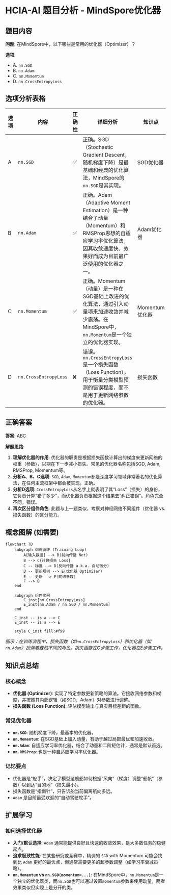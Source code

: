 # HCIA-AI 题目分析 - MindSpore优化器

## 题目内容

**问题**: 在MindSpore中，以下哪些是常用的优化器（Optimizer）？

**选项**:
- A. `nn.SGD`
- B. `nn.Adam`
- C. `nn.Momemtum`
- D. `nn.CrossEntropyLoss`

## 选项分析表格

| 选项 | 内容 | 正确性 | 详细分析 | 知识点 |
|------|------|--------|----------|--------|
| A | `nn.SGD` | ✅ | 正确。SGD（Stochastic Gradient Descent，随机梯度下降）是最基础和经典的优化算法，MindSpore的`nn.SGD`是其实现。 | SGD优化器 |
| B | `nn.Adam` | ✅ | 正确。Adam（Adaptive Moment Estimation）是一种结合了动量（Momentum）和RMSProp思想的自适应学习率优化算法，因其收敛速度快、效果好而成为目前最广泛使用的优化器之一。 | Adam优化器 |
| C | `nn.Momentum` | ✅ | 正确。Momentum（动量）是一种在SGD基础上改进的优化算法，通过引入动量项来加速收敛并减少震荡。在MindSpore中，`nn.Momentum`是一个独立的优化器实现。 | Momentum优化器 |
| D | `nn.CrossEntropyLoss` | ❌ | 错误。`nn.CrossEntropyLoss`是一个损失函数（Loss Function），用于衡量分类模型预测的错误程度，而不是用于更新网络参数的优化器。 | 损失函数 |

## 正确答案
**答案**: ABC

**解题思路**:
1.  **理解优化器的作用**: 优化器的职责是根据损失函数计算出的梯度来更新网络的权重（参数），以期在下一步减小损失。常见的优化器名称包括SGD, Adam, RMSProp, Momentum等。
2.  **分析A、B、C选项**: `SGD`, `Adam`, `Momentum`都是深度学习领域非常著名的优化算法，在任何主流框架中都会被实现。正确。
3.  **分析D选项**: `CrossEntropyLoss`从名字上就表明了其“Loss”（损失）的身份，它负责计算“错了多少”，而优化器负责根据这个结果去“纠正错误”。角色完全不同。错误。
4.  **再次区分组件角色**: 此题与上一题类似，考察对神经网络不同组件（优化器 vs. 损失函数）的区分能力。

## 概念图解 (如需要)

```mermaid
flowchart TD
    subgraph 训练循环 (Training Loop)
        A[输入数据] --> B(前向传播 Net)
        B --> C{计算损失 Loss}
        C -- 梯度 --> D(反向传播 a.k.a. 自动微分)
        D -- 更新规则 --> E(优化器 Optimizer)
        E -- 更新 --> F[网络参数]
        F --> B
    end

    subgraph 组件实例
        C_inst[nn.CrossEntropyLoss]
        E_inst[nn.Adam / nn.SGD / nn.Momentum]
    end
    
    C_inst -- is a --> C
    E_inst -- is a --> E

    style C_inst fill:#f99
```
*图示：在训练流程中，损失函数（如`nn.CrossEntropyLoss`）和优化器（如`nn.Adam`）扮演着截然不同的角色。损失函数在C步骤工作，优化器在E步骤工作。*

## 知识点总结

### 核心概念
-   **优化器 (Optimizer)**: 实现了特定参数更新策略的算法。它接收网络参数和梯度，并按照其内部逻辑（如SGD、Adam）对参数进行调整。
-   **损失函数 (Loss Function)**: 评估模型输出与真实目标差距的函数。

### 常见优化器
-   **`nn.SGD`**: 随机梯度下降，最基本的优化器。
-   **`nn.Momentum`**: 在SGD基础上加入动量，有助于越过局部最优和加速收敛。
-   **`nn.Adam`**: 自适应学习率优化器，结合了动量和二阶矩估计，通常是默认首选。
-   **`nn.RMSProp`**: 也是一种自适应学习率优化器。

### 记忆要点
-   优化器是“舵手”，决定了模型这艘船如何根据“风向”（梯度）调整“船帆”（参数）以到达“目的地”（损失最小）。
-   损失函数是“指南针”，只告诉船当前偏离航向多远。
-   `Adam` 是目前最受欢迎的“自动驾驶舵手”。

## 扩展学习

### 如何选择优化器
-   **入门/默认选择**: `Adam` 通常能提供良好且快速的收敛效果，是大多数任务的稳健起点。
-   **追求极致性能**: 在某些研究或竞赛中，精调的 `SGD` with Momentum 可能会找到比 `Adam` 更好的最优点，但通常需要更多的超参数调整（如学习率衰减策略）。
-   **`nn.Momentum` vs `nn.SGD(momentum=...)`**: 在MindSpore中，`nn.Momentum`是一个独立的优化器类，而`nn.SGD`也可以通过设置`momentum`参数来使用动量，两者效果类似但实现上是分开的类。